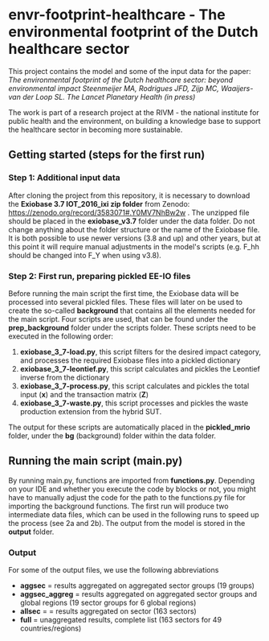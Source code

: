 # envr-footprint-healthcare - The environmental footprint of the Dutch healthcare sector
This project contains the model and some of the input data for the paper: 
*The environmental footprint of the Dutch healthcare sector: beyond environmental impact*
*Steenmeijer MA, Rodrigues JFD, Zijp MC, Waaijers-van der Loop SL. The Lancet Planetary Health (in press)*

The work is part of a research project at the RIVM - the national institute for public health and the environment, on building a knowledge base to support the healthcare sector in becoming more sustainable.

## Getting started (steps for the first run)
### Step 1: Additional input data
After cloning the project from this repository, it is necessary to download the **Exiobase 3.7 IOT_2016_ixi zip folder** from Zenodo: https://zenodo.org/record/3583071#.Y0MV7NhBw2w .
The unzipped file should be placed in the **exiobase_v3.7** folder under the data folder. Do not change anything about the folder structure or the name of the Exiobase file.  
It is both possible to use newer versions (3.8 and up) and other years, but at this point it will  require manual adjustments in the model's scripts (e.g. F_hh should be changed into F_Y when using v3.8).

### Step 2: First run, preparing pickled EE-IO files
Before running the main script the first time, the Exiobase data will be processed into several pickled files. These files will later on be used to create the so-called **background** that contains all the elements needed for the main script.
Four scripts are used, that can be found under the **prep_background** folder under the scripts folder. 
These scripts need to be executed in the following order:
1. **exiobase_3_7-load.py**, this script filters for the desired impact category, and processes the required Exiobase files into a pickled dictionary
2. **exiobase_3_7-leontief.py**, this script calculates and pickles the Leontief inverse from the dictionary
3. **exiobase_3_7-process.py**, this script calculates and pickles the total input (**x**) and the transaction matrix (**Z**)
4. **exiobase_3_7-waste.py**, this script processes and pickles the waste production extension from the hybrid SUT.

The output for these scripts are automatically placed in the **pickled_mrio** folder, under the **bg** (background) folder within the data folder.

## Running the main script (main.py)
By running main.py, functions are imported from **functions.py**. Depending on your IDE and whether you execute the code by blocks or not, you might have to manually adjust the code for the path to the functions.py file for importing the background functions. The first run will produce two intermediate data files, which can be used in the following runs to speed up the process (see 2a and 2b). 
The output from the model is stored in the **output** folder. 

### Output
For some of the output files, we use the following abbreviations
- **aggsec** = results aggregated on aggregated sector groups (19 groups)
- **aggsec_aggreg** = results aggregated on aggregated sector groups and global regions (19 sector groups for 6 global regions)
- **allsec** = = results aggregated on sector (163 sectors)
- **full** = unaggregated results, complete list (163 sectors for 49 countries/regions)



